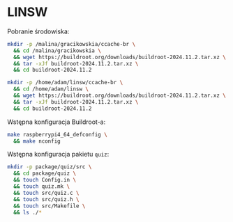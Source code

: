 # LINSW

Pobranie środowiska:
```bash
mkdir -p /malina/gracikowskia/ccache-br \
  && cd /malina/gracikowskia \
  && wget https://buildroot.org/downloads/buildroot-2024.11.2.tar.xz \
  && tar -xJf buildroot-2024.11.2.tar.xz \
  && cd buildroot-2024.11.2
```

```bash
mkdir -p /home/adam/linsw/ccache-br \
  && cd /home/adam/linsw \
  && wget https://buildroot.org/downloads/buildroot-2024.11.2.tar.xz \
  && tar -xJf buildroot-2024.11.2.tar.xz \
  && cd buildroot-2024.11.2
```

Wstępna konfiguracja Buildroot-a:
```bash
make raspberrypi4_64_defconfig \
  && make nconfig
```

Wstępna konfiguracja pakietu `quiz`:
```bash
mkdir -p package/quiz/src \
  && cd package/quiz \
  && touch Config.in \
  && touch quiz.mk \
  && touch src/quiz.c \
  && touch src/quiz.h \
  && touch src/Makefile \
  && ls ./*
```
